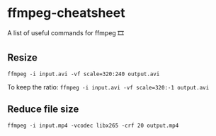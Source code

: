 # ffmpeg-cheatsheet
A list of useful commands for ffmpeg 🎞

## Resize
`ffmpeg -i input.avi -vf scale=320:240 output.avi`

To keep the ratio:
`ffmpeg -i input.avi -vf scale=320:-1 output.avi`

## Reduce file size
`ffmpeg -i input.mp4 -vcodec libx265 -crf 20 output.mp4`
